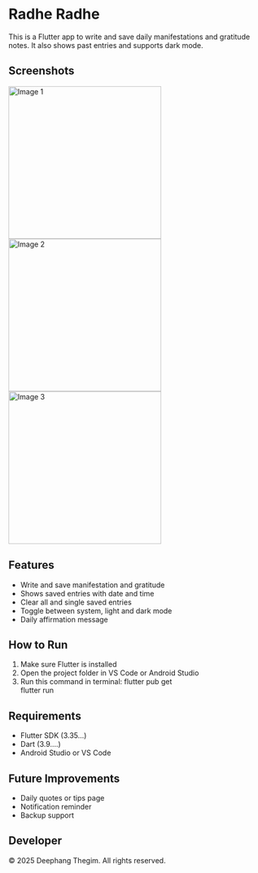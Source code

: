 # Radhe Radhe

This is a Flutter app to write and save daily manifestations and gratitude notes. It also shows past entries and supports dark mode.

## Screenshots

<img src="https://github.com/user-attachments/assets/4c60c686-ea06-42f5-a9ee-577bc85106c6" alt="Image 1" width="300"/>
<img src="https://github.com/user-attachments/assets/06960c5b-6a5b-459e-ba04-ecd79da03827" alt="Image 2" width="300"/>
<img src="https://github.com/user-attachments/assets/2232a8ef-da02-450b-8974-047e373c62ef" alt="Image 3" width="300"/>

## Features

- Write and save manifestation and gratitude
- Shows saved entries with date and time
- Clear all and single saved entries
- Toggle between system, light and dark mode
- Daily affirmation message

## How to Run

1. Make sure Flutter is installed
2. Open the project folder in VS Code or Android Studio
3. Run this command in terminal:
   flutter pub get  
   flutter run

## Requirements

- Flutter SDK (3.35...)
- Dart (3.9....)
- Android Studio or VS Code

## Future Improvements

- Daily quotes or tips page
- Notification reminder
- Backup support

## Developer

© 2025 Deephang Thegim. All rights reserved.
